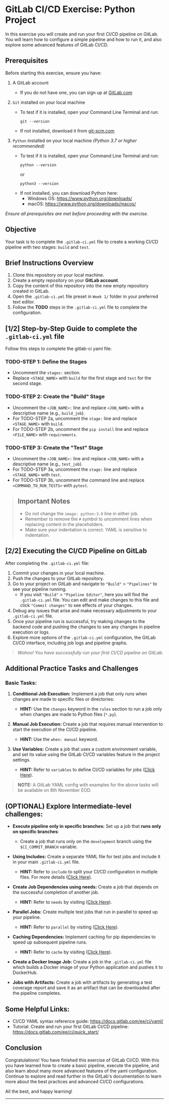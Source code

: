 # GitLab CI/CD Exercise: Python Project

In this exercise you will create and run your first CI/CD pipeline on GitLab. You will learn how to configure a simple pipeline and how to run it, and also explore some advanced features of GitLab CI/CD.


## Prerequisites

Before starting this exercise, ensure you have:

1. A GitLab account
   - If you do not have one, you can sign up at [GitLab.com](https://gitlab.com/users/sign_up)

2. `Git` installed on your local machine
   - To test if it is installed, open your Command Line Terminal and run:
     ```
     git --version
     ```
   - If not installed, download it from [git-scm.com](  )

3. `Python` installed on your local machine _(Python 3.7 or higher recommended)_
   - To test if it is installed, open your Command Line Terminal and run:
     ```
     python --version
     ```
     or
     ```
     python3 --version
     ```
   - If not installed, you can download Python here:
     - Windows OS: https://www.python.org/downloads/
     - macOS: https://www.python.org/downloads/macos/

_Ensure all prerequisites are met before proceeding with the exercise._


## Objective

Your task is to complete the `.gitlab-ci.yml` file to create a working CI/CD pipeline with two stages: `build` and `test`.

## Brief Instructions Overview  

1. Clone this repository on your local machine.
2. Create a empty repository on your **GitLab account**.
3. Copy the content of this repository into the new empty repository created in GitLab.
4. Open the `.gitlab-ci.yml` file preset in `Week 1/` folder in your preferred text editor.
5. Follow the **TODO** steps in the `.gitlab-ci.yml` file to complete the configuration.

## [1/2] Step-by-Step Guide to complete the `.gitlab-ci.yml` file

Follow this steps to complete the gitlab-ci yaml file:

### TODO-STEP 1: Define the Stages
- Uncomment the `stages:` section.
- Replace `<STAGE_NAME>` with `build` for the first stage and `test` for the second stage.

### TODO-STEP 2: Create the "Build" Stage
- Uncomment the `<JOB_NAME>:` line and replace `<JOB_NAME>` with a descriptive name (e.g., `build_job`).
- For TODO-STEP 2a, uncomment the `stage:` line and replace `<STAGE_NAME>` with `build`.
- For TODO-STEP 2b, uncomment the `pip install` line and replace `<FILE_NAME>` with `requirements`.

### TODO-STEP 3: Create the "Test" Stage
- Uncomment the `<JOB_NAME>:` line and replace `<JOB_NAME>` with a descriptive name (e.g., `test_job`).
- For TODO-STEP 3a, uncomment the `stage:` line and replace `<STAGE_NAME>` with `test`.
- For TODO-STEP 3b, uncomment the command line and replace `<COMMAND_TO_RUN_TESTS>` with `pytest`.

> ## Important Notes
> - Do not change the `image: python:3.9` line in either job.
> - Remember to remove the `#` symbol to uncomment lines when replacing content in the placeholders.
> - Make sure your indentation is correct. YAML is sensitive to indentation.

## [2/2] Executing the CI/CD Pipeline on GitLab

After completing the `.gitlab-ci.yml` file:
1. Commit your changes in your local machine.
2. Push the changes to your GitLab repository.
3. Go to your project on GitLab and navigate to `"Build"` > `"Pipelines"` to see your pipeline running.
    - If you visit `"Build"` > `"Pipeline Editor"`, here you will find the `.gitlab-ci.yml` file. 
    You can edit and make changes to this file and click `"Commit changes"` to see effects of your changes. 
4. Debug any issues that arise and make necessary adjustments to your `.gitlab-ci.yml` file.
5. Once your pipeline run is successful, try making changes to the backend code and pushing the changes to see any changes in pipeline execution or logs.
6. Explore more options of the `.gitlab-ci.yml` configuration, the GitLab CI/CD interface, including job logs and pipeline graphs.

> _Wohoo! You have successfully run your first CI/CD pipeline on GitLab._ 

## Additional Practice Tasks and Challenges

### Basic Tasks: 

1. **Conditional Job Execution:** Implement a job that only runs when changes are made to specific files or directories:
     - **HINT:** Use the `changes` keyword in the `rules` section to run a job only when changes are made to Python files (`*.py`).

2. **Manual Job Execution:** Create a job that requires manual intervention to start the execution of the CI/CD pipeline. 
    - **HINT:** Use the `when: manual` keyword.

3. **Use Variables:** Create a job that uses a custom environment variable, and set its value using the GitLab CI/CD variables feature in the project settings.
    - **HINT:** Refer to `variables` to define CI/CD variables for jobs ([Click Here](https://docs.gitlab.com/ee/ci/yaml/#variables)).


> **NOTE:** A GitLab YAML config with examples for the above tasks will be available on 8th November EOD.

## (OPTIONAL) Explore Intermediate-level challenges:

- **Execute pipeline only in specific branches:** Set up a job that **runs only on specific branches**:
    - Create a job that runs only on the `development` branch using the `$CI_COMMIT_BRANCH` variable.

- **Using Includes:** Create a separate YAML file for test jobs and include it in your main `.gitlab-ci.yml` file.
    - **HINT:** Refer to `include` to split your CI/CD configuration in mutliple files. For more details ([Click Here](https://docs.gitlab.com/ee/ci/yaml/#include)).

- **Create Job Dependencies using needs:** Create a job that depends on the successful completion of another job. 
    - **HINT:** Refer to `needs` by visiting ([Click Here](https://docs.gitlab.com/ee/ci/yaml/#needs)).

- **Parallel Jobs:** Create multiple test jobs that run in parallel to speed up your pipeline.
    - **HINT:** Refer to `parallel` by visiting ([Click Here](https://docs.gitlab.com/ee/ci/yaml/#parallel)).

- **Caching Dependencies:** Implement caching for pip dependencies to speed up subsequent pipeline runs.
    - **HINT:** Refer to `cache` by visiting ([Click Here](https://docs.gitlab.com/ee/ci/yaml/#cache)).

- **Create a Docker Image Job:** Create a job in the `.gitlab-ci.yml` file which builds a Docker image of your Python application and pushes it to DockerHub.

- **Jobs with Artifacts:** Create a job with artifacts by generating a test coverage report and save it as an artifact that can be downloaded after the pipeline completes.

## Some Helpful Links:

- CI/CD YAML syntax reference guide:  https://docs.gitlab.com/ee/ci/yaml/
- Tutorial: Create and run your first GitLab CI/CD pipeline:  https://docs.gitlab.com/ee/ci/quick_start/

## Conclusion

Congratulations! You have finished this exercise of GitLab CI/CD. With this you have learned how to create a basic pipeline, execute the pipeline, and also learn about many more advanced features of the yaml configuration. Continue to explore and read further in the GitLab's documentation to learn more about the best practices and advanced CI/CD configurations.

All the best, and happy learning!

<hr>